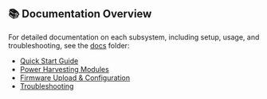 ## 📚 Documentation Overview

For detailed documentation on each subsystem, including setup, usage, and troubleshooting, see the [docs](./docs) folder:

- [Quick Start Guide](docs/quick_start.md)
- [Power Harvesting Modules](docs/modules_overview.md)
- [Firmware Upload & Configuration](docs/firmware_guide.md)
- [Troubleshooting](docs/troubleshooting.md)
